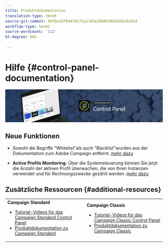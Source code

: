 ```yaml
---
title: Produktdokumentation
translation-type: tm+mt
source-git-commit: 99fbe1670d470172a2103e2b60b36b5b56c6a53d
workflow-type: tm+mt
source-wordcount: '112'
ht-degree: 66%

---
```



# Hilfe {#control-panel-documentation}

![](assets/do-not-localize/banner.png)

## Neue Funktionen

* Sowohl die Begriffe &quot;Whitelist&quot;als auch &quot;Blacklist&quot;wurden aus der Dokumentation zum Adobe Campaign entfernt. [mehr dazu](release-notes.md)

* **Active Profils Monitoring**: Über die Systemsteuerung können Sie jetzt die Anzahl der aktiven Profil überwachen, die von Ihren Instanzen verwendet und für Rechnungszwecke gezählt werden. [mehr dazu](performance-monitoring/using/active-profiles-monitoring.md)

## Zusätzliche Ressourcen {#additional-resources}

<table>
    <tr>
        <td><b>Campaign Standard</b><br/>
        <ul>
            <li><a href="https://docs.adobe.com/content/help/en/campaign-learn/campaign-standard-tutorials/administrating/control-panel/control-panel-overview.html">Tutorial-Videos für das Campaign Standard Control Panel</a></li>
            <li><a href="https://docs.adobe.com/content/help/de-DE/campaign-standard/using/campaign-standard-home.html">Produktdokumentation zu Campaign Standard</a></li>
        </ul>
        </td>
        <td><b>Campaign Classic</b><br/>
        <ul>
            <li><a href="https://docs.adobe.com/content/help/en/campaign-learn/campaign-classic-tutorials/administrating/control-panel-acc/control-panel-overview.html">Tutorial-Videos für das Campaign Classic Control Panel</a></li>
            <li><a href="https://docs.adobe.com/content/help/de-DE/campaign-classic/using/campaign-classic-home.html">Produktdokumentation zu Campaign Classic</a></li>
        </ul>
        </td>
    </tr>
</table>
